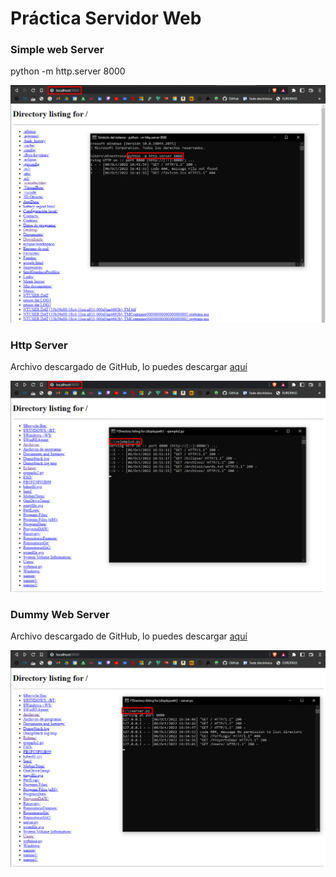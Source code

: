 # Práctica Servidor Web

### Simple web Server

python -m http.server 8000

![Ejemplo 1](img/Ejemplo1.png)

### Http Server

Archivo descargado de GitHub, lo puedes descargar [aquí](img/ejemplo2.py)

![Ejemplo 2](img/ejemplo2.png)

### Dummy Web Server

Archivo descargado de GitHub, lo puedes descargar [aquí](img/server.py)

![Ejemplo 2](img/ejemplo3.png)
